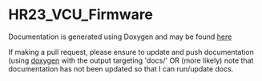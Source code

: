 # HR23_VCU_Firmware

Documentation is generated using Doxygen and may be found [here ](https://hernantech.github.io/HR23_VCU_Firmware/html/index.html)

If making a pull request, please ensure to update and push documentation (using [doxygen](https://www.doxygen.nl/download.html) with the output targeting 'docs/' OR (more likely) note that documentation has not been updated so that I can run/update docs.

